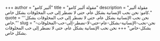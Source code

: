+++
author = "ألبير كامو"
title = "مقولة ألبير كامو"
description = "مقولة ألبير كامو: نحن نحب الإنسانية بشكل عام، حتى لا نضطر إلى حب المخلوقات بشكل خاص."
quote = '''نحن نحب الإنسانية بشكل عام، حتى لا نضطر إلى حب المخلوقات بشكل خاص.''' 
slug = "نحن-نحب-الإنسانية-بشكل-عام-حتى-لا-نضطر-إلى-حب-المخلوقات-بشكل-خاص"
+++
نحن نحب الإنسانية بشكل عام، حتى لا نضطر إلى حب المخلوقات بشكل خاص.
